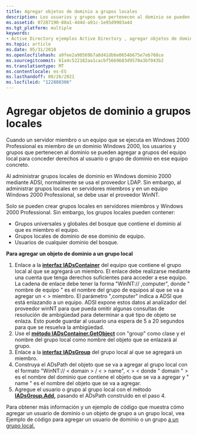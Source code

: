```yaml
---
title: Agregar objetos de dominio a grupos locales
description: Los usuarios y grupos que pertenecen al dominio se pueden agregar a los grupos del equipo local para conceder derechos al usuario o grupo del dominio en ese equipo concreto.
ms.assetid: 07287190-88a1-4d4d-a91c-1e95d9903a4d
ms.tgt_platform: multiple
keywords:
- Active Directory ejemplos Active Directory , agregar objetos de dominio a grupos locales
ms.topic: article
ms.date: 05/31/2018
ms.openlocfilehash: a9fee2a90569b7a0d41db6e0654b675e7eb768ce
ms.sourcegitcommit: 61a4c522182aa1cacbf5669683d9570a3bf043b2
ms.translationtype: MT
ms.contentlocale: es-ES
ms.lasthandoff: 08/26/2021
ms.locfileid: "122880306"
---
```

# <a name="adding-domain-objects-to-local-groups"></a>Agregar objetos de dominio a grupos locales

Cuando un servidor miembro o un equipo que se ejecuta en Windows 2000 Professional es miembro de un dominio Windows 2000, los usuarios y grupos que pertenecen al dominio se pueden agregar a grupos del equipo local para conceder derechos al usuario o grupo de dominio en ese equipo concreto.

Al administrar grupos locales de dominio en Windows dominio 2000 mediante ADSI, normalmente se usa el proveedor LDAP. Sin embargo, al administrar grupos locales en servidores miembros y en un equipo Windows 2000 Professional, se debe usar el proveedor WinNT.

Solo se pueden crear grupos locales en servidores miembros y Windows 2000 Professional. Sin embargo, los grupos locales pueden contener:

-   Grupos universales y globales del bosque que contiene el dominio al que es miembro el equipo.
-   Grupos locales de dominio de ese dominio de equipo.
-   Usuarios de cualquier dominio del bosque.

**Para agregar un objeto de dominio a un grupo local**

1.  Enlace a la [**interfaz IADsContainer**](/windows/desktop/api/iads/nn-iads-iadscontainer) del equipo que contiene el grupo local al que se agregará un miembro. El enlace debe realizarse mediante una cuenta que tenga derechos suficientes para acceder a ese equipo. La cadena de enlace debe tener la forma "WinNT:// ,computer", donde " nombre de equipo " es el nombre del grupo de equipos al que se <computer name> va a agregar un &lt; &gt; miembro. El parámetro ",computer" indica a ADSI que está enlazando a un equipo. ADSI expone estos datos al analizador del proveedor winNT para que pueda omitir algunas consultas de resolución de ambigüedad para determinar a qué tipo de objeto se enlaza. Esto puede guardar al usuario una espera de 5 a 20 segundos para que se resuelva la ambigüedad.
2.  Use el [**método IADsContainer.GetObject**](/windows/desktop/api/iads/nf-iads-iadscontainer-getobject) con "group" como clase y el nombre del grupo local como nombre del objeto que se enlazará al grupo.
3.  Enlace a la [**interfaz IADsGroup**](/windows/desktop/api/iads/nn-iads-iadsgroup) del grupo local al que se agregará un miembro.
4.  Construya el ADsPath del objeto que se va a agregar al grupo local con el formato "WinNT:// &lt; domain &gt; / &lt; &gt; name", &lt; &gt; &lt; donde " domain " &gt; es el nombre del dominio que contiene el objeto que se va a agregar y " name " es el nombre del objeto que se va a agregar.
5.  Agregue el usuario o grupo al grupo local con el método [**IADsGroup.Add,**](/windows/desktop/api/iads/nf-iads-iadsgroup-add) pasando el ADsPath construido en el paso 4.

Para obtener más información y un ejemplo de código que muestra cómo agregar un usuario de dominio o un objeto de grupo a un grupo local, vea Ejemplo de código para agregar un usuario de dominio o un grupo [a un grupo local.](example-code-for-adding-a-domain-user-or-group-to-a-local-group.md)

 

 
